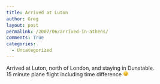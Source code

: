 ```yaml
---
title: Arrived at Luton
author: Greg
layout: post
permalink: /2007/06/arrived-in-athens/
comments: True
categories:
  - Uncategorized
---
```

Arrived at Luton, north of London, and staying in Dunstable.  
15 minute plane flight including time difference <img src="/wp-content/smilies/simple-smile.png" alt=":)" class="wp-smiley" style="height: 1em; max-height: 1em;" />